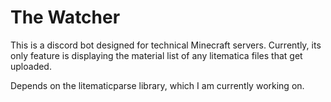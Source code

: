 # The Watcher

This is a discord bot designed for technical Minecraft servers.
Currently, its only feature is displaying the material list of any litematica files that get uploaded.

Depends on the litematicparse library, which I am currently working on.
